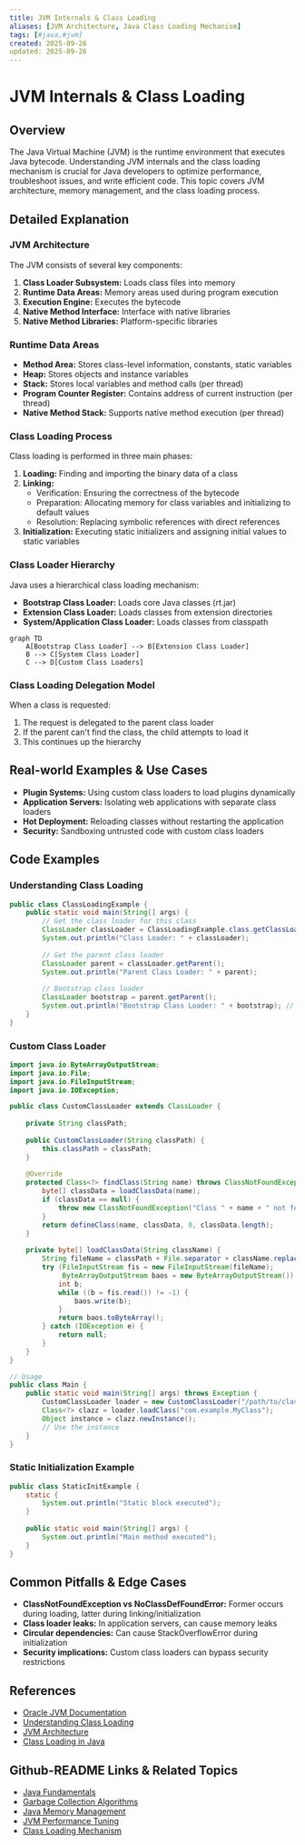 ```yaml
---
title: JVM Internals & Class Loading
aliases: [JVM Architecture, Java Class Loading Mechanism]
tags: [#java,#jvm]
created: 2025-09-26
updated: 2025-09-26
---
```


# JVM Internals & Class Loading

## Overview

The Java Virtual Machine (JVM) is the runtime environment that executes Java bytecode. Understanding JVM internals and the class loading mechanism is crucial for Java developers to optimize performance, troubleshoot issues, and write efficient code. This topic covers JVM architecture, memory management, and the class loading process.

## Detailed Explanation

### JVM Architecture

The JVM consists of several key components:

1. **Class Loader Subsystem:** Loads class files into memory
2. **Runtime Data Areas:** Memory areas used during program execution
3. **Execution Engine:** Executes the bytecode
4. **Native Method Interface:** Interface with native libraries
5. **Native Method Libraries:** Platform-specific libraries

### Runtime Data Areas

- **Method Area:** Stores class-level information, constants, static variables
- **Heap:** Stores objects and instance variables
- **Stack:** Stores local variables and method calls (per thread)
- **Program Counter Register:** Contains address of current instruction (per thread)
- **Native Method Stack:** Supports native method execution (per thread)

### Class Loading Process

Class loading is performed in three main phases:

1. **Loading:** Finding and importing the binary data of a class
2. **Linking:** 
   - Verification: Ensuring the correctness of the bytecode
   - Preparation: Allocating memory for class variables and initializing to default values
   - Resolution: Replacing symbolic references with direct references
3. **Initialization:** Executing static initializers and assigning initial values to static variables

### Class Loader Hierarchy

Java uses a hierarchical class loading mechanism:

- **Bootstrap Class Loader:** Loads core Java classes (rt.jar)
- **Extension Class Loader:** Loads classes from extension directories
- **System/Application Class Loader:** Loads classes from classpath

```mermaid
graph TD
    A[Bootstrap Class Loader] --> B[Extension Class Loader]
    B --> C[System Class Loader]
    C --> D[Custom Class Loaders]
```

### Class Loading Delegation Model

When a class is requested:
1. The request is delegated to the parent class loader
2. If the parent can't find the class, the child attempts to load it
3. This continues up the hierarchy

## Real-world Examples & Use Cases

- **Plugin Systems:** Using custom class loaders to load plugins dynamically
- **Application Servers:** Isolating web applications with separate class loaders
- **Hot Deployment:** Reloading classes without restarting the application
- **Security:** Sandboxing untrusted code with custom class loaders

## Code Examples

### Understanding Class Loading
```java
public class ClassLoadingExample {
    public static void main(String[] args) {
        // Get the class loader for this class
        ClassLoader classLoader = ClassLoadingExample.class.getClassLoader();
        System.out.println("Class Loader: " + classLoader);
        
        // Get the parent class loader
        ClassLoader parent = classLoader.getParent();
        System.out.println("Parent Class Loader: " + parent);
        
        // Bootstrap class loader
        ClassLoader bootstrap = parent.getParent();
        System.out.println("Bootstrap Class Loader: " + bootstrap); // null
    }
}
```

### Custom Class Loader
```java
import java.io.ByteArrayOutputStream;
import java.io.File;
import java.io.FileInputStream;
import java.io.IOException;

public class CustomClassLoader extends ClassLoader {
    
    private String classPath;
    
    public CustomClassLoader(String classPath) {
        this.classPath = classPath;
    }
    
    @Override
    protected Class<?> findClass(String name) throws ClassNotFoundException {
        byte[] classData = loadClassData(name);
        if (classData == null) {
            throw new ClassNotFoundException("Class " + name + " not found");
        }
        return defineClass(name, classData, 0, classData.length);
    }
    
    private byte[] loadClassData(String className) {
        String fileName = classPath + File.separator + className.replace('.', File.separatorChar) + ".class";
        try (FileInputStream fis = new FileInputStream(fileName);
             ByteArrayOutputStream baos = new ByteArrayOutputStream()) {
            int b;
            while ((b = fis.read()) != -1) {
                baos.write(b);
            }
            return baos.toByteArray();
        } catch (IOException e) {
            return null;
        }
    }
}

// Usage
public class Main {
    public static void main(String[] args) throws Exception {
        CustomClassLoader loader = new CustomClassLoader("/path/to/classes");
        Class<?> clazz = loader.loadClass("com.example.MyClass");
        Object instance = clazz.newInstance();
        // Use the instance
    }
}
```

### Static Initialization Example
```java
public class StaticInitExample {
    static {
        System.out.println("Static block executed");
    }
    
    public static void main(String[] args) {
        System.out.println("Main method executed");
    }
}
```

## Common Pitfalls & Edge Cases

- **ClassNotFoundException vs NoClassDefFoundError:** Former occurs during loading, latter during linking/initialization
- **Class loader leaks:** In application servers, can cause memory leaks
- **Circular dependencies:** Can cause StackOverflowError during initialization
- **Security implications:** Custom class loaders can bypass security restrictions

## References

- [Oracle JVM Documentation](https://docs.oracle.com/javase/specs/jvms/se11/html/)
- [Understanding Class Loading](https://www.baeldung.com/java-classloaders)
- [JVM Architecture](https://www.geeksforgeeks.org/jvm-works-jvm-architecture/)
- [Class Loading in Java](https://www.javatpoint.com/class-loading-in-java)

## Github-README Links & Related Topics

- [Java Fundamentals](./java-fundamentals/)
- [Garbage Collection Algorithms](./garbage-collection-algorithms/)
- [Java Memory Management](./java-memory-management/)
- [JVM Performance Tuning](./jvm-performance-tuning/)
- [Class Loading Mechanism](./class-loading-mechanism/)
